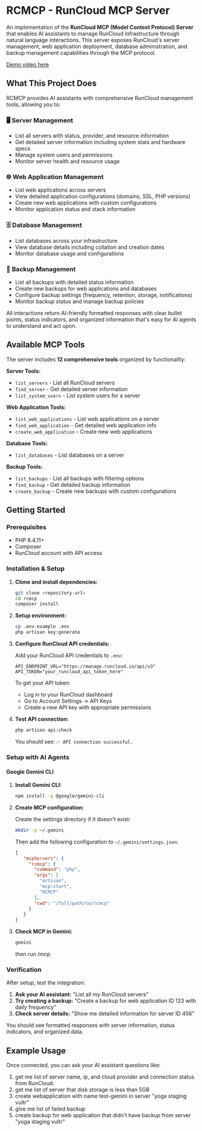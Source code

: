 # RCMCP - RunCloud MCP Server

An implementation of the **RunCloud MCP (Model Context Protocol) Server** that enables AI assistants to manage RunCloud infrastructure through natural language interactions. This server exposes RunCloud's server management, web application deployment, database administration, and backup management capabilities through the MCP protocol.

[Demo video here ](https://drive.google.com/file/d/1amYWwHKvksyt4sINfn5f8fySu_L_YTmR/view?usp=sharing)

## What This Project Does

RCMCP provides AI assistants with comprehensive RunCloud management tools, allowing you to:

### 🖥️ **Server Management**
- List all servers with status, provider, and resource information
- Get detailed server information including system stats and hardware specs
- Manage system users and permissions
- Monitor server health and resource usage

### 🌐 **Web Application Management** 
- List web applications across servers
- View detailed application configurations (domains, SSL, PHP versions)
- Create new web applications with custom configurations
- Monitor application status and stack information

### 🗄️ **Database Management**
- List databases across your infrastructure
- View database details including collation and creation dates
- Monitor database usage and configurations

### 💾 **Backup Management**
- List all backups with detailed status information
- Create new backups for web applications and databases
- Configure backup settings (frequency, retention, storage, notifications)
- Monitor backup status and manage backup policies

All interactions return AI-friendly formatted responses with clear bullet points, status indicators, and organized information that's easy for AI agents to understand and act upon.

## Available MCP Tools

The server includes **12 comprehensive tools** organized by functionality:

**Server Tools:**
- `list_servers` - List all RunCloud servers
- `find_server` - Get detailed server information  
- `list_system_users` - List system users for a server

**Web Application Tools:**
- `list_web_applications` - List web applications on a server
- `find_web_application` - Get detailed web application info
- `create_web_application` - Create new web applications

**Database Tools:**
- `list_databases` - List databases on a server

**Backup Tools:**
- `list_backups` - List all backups with filtering options
- `find_backup` - Get detailed backup information
- `create_backup` - Create new backups with custom configurations

## Getting Started

### Prerequisites
- PHP 8.4.11+
- Composer
- RunCloud account with API access

### Installation & Setup

1. **Clone and install dependencies:**
   ```bash
   git clone <repository-url>
   cd rcmcp
   composer install
   ```

2. **Setup environment:**
   ```bash
   cp .env.example .env
   php artisan key:generate
   ```

3. **Configure RunCloud API credentials:**
   
   Add your RunCloud API credentials to `.env`:
   ```env
   API_ENDPOINT_URL="https://manage.runcloud.io/api/v3"
   API_TOKEN="your_runcloud_api_token_here"
   ```

   To get your API token:
   - Log in to your RunCloud dashboard
   - Go to Account Settings → API Keys
   - Create a new API key with appropriate permissions

4. **Test API connection:**
   ```bash
   php artisan api:check
   ```
   
   You should see: `✅ API connection successful.`

### Setup with AI Agents

#### **Google Gemini CLI**

1. **Install Gemini CLI:**
   ```bash
   npm install -g @google/gemini-cli
   ```

2. **Create MCP configuration:**
   
   Create the settings directory if it doesn't exist:
   ```bash
   mkdir -p ~/.gemini
   ```
   
   Then add the following configuration to `~/.gemini/settings.json`:
   ```json
   {
      "mcpServers": {
        "rcmcp": {
          "command": "php",
          "args": [
            "artisan",
            "mcp:start",
            "RCMCP"
          ],
          "cwd": "/full/path/to/rcmcp"
        }
      }
   }
   ```

3. **Check MCP in Gemini:**
   ```bash
   gemini 
   ```
   then run /mcp

### Verification

After setup, test the integration:

1. **Ask your AI assistant:** "List all my RunCloud servers"
2. **Try creating a backup:** "Create a backup for web application ID 123 with daily frequency"
3. **Check server details:** "Show me detailed information for server ID 456"

You should see formatted responses with server information, status indicators, and organized data.

## Example Usage

Once connected, you can ask your AI assistant questions like:

1. get me list of server name, ip, and cloud provider and connection status from RunCloud. 
2. get me list of server that disk storage is less than 5GB
3. create webapplication with name test-gemini in server "yoga staging vultr"
4. give me list of failed backup
5. create backup for web application that didn't have backup from server "yoga staging vultr"

